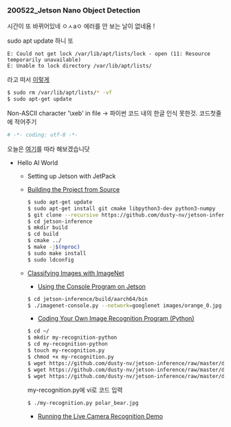 ### 200522_Jetson Nano Object Detection



시간이 또 바뀌어있네 ㅇㅅaㅇ 에러를  안 보는 날이 없네욤 !

sudo apt update 하니 또

```shell
E: Could not get lock /var/lib/apt/lists/lock - open (11: Resource temporarily unavailable)
E: Unable to lock directory /var/lib/apt/lists/
```

라고 떠서 [이렇게](https://kkn1220.tistory.com/123)

```bash
$ sudo rm /var/lib/apt/lists/* -vf
$ sudo apt-get update
```



Non-ASCII character '\xeb' in file  -> 파이썬 코드 내의 한글 인식 못한것. 코드첫줄에 적어주기

```python
# -*- coding: utf-8 -*-
```





오늘은 [여기](https://github.com/dusty-nv/jetson-inference/)를 따라 해보겠습니닷

- Hello AI World

  - Setting up Jetson with JetPack

  - [Building the Project from Source](https://github.com/dusty-nv/jetson-inference/blob/master/docs/building-repo-2.md)

    ```bash
    $ sudo apt-get update
    $ sudo apt-get install git cmake libpython3-dev python3-numpy
    $ git clone --recursive https://github.com/dusty-nv/jetson-inference
    $ cd jetson-inference
    $ mkdir build
    $ cd build
    $ cmake ../
    $ make -j$(nproc)
    $ sudo make install
    $ sudo ldconfig
    ```

  - [Classifying Images with ImageNet](https://github.com/dusty-nv/jetson-inference/blob/master/docs/imagenet-console-2.md)

    - [Using the Console Program on Jetson](https://github.com/dusty-nv/jetson-inference/blob/master/docs/imagenet-console-2.md#using-the-console-program-on-jetson)

    ```bash
    $ cd jetson-inference/build/aarch64/bin
    $ ./imagenet-console.py --network=googlenet images/orange_0.jpg output_0.jpg
    ```

    - [Coding Your Own Image Recognition Program (Python)](https://github.com/dusty-nv/jetson-inference/blob/master/docs/imagenet-example-python-2.md)

    ```bash
    $ cd ~/
    $ mkdir my-recognition-python
    $ cd my-recognition-python
    $ touch my-recognition.py
    $ chmod +x my-recognition.py
    $ wget https://github.com/dusty-nv/jetson-inference/raw/master/data/images/black_bear.jpg 
    $ wget https://github.com/dusty-nv/jetson-inference/raw/master/data/images/brown_bear.jpg
    $ wget https://github.com/dusty-nv/jetson-inference/raw/master/data/images/polar_bear.jpg 
    ```

    my-recognition.py에 vi로 코드 입력

    ```bash
    $ ./my-recognition.py polar_bear.jpg
    ```

    - [Running the Live Camera Recognition Demo](https://github.com/dusty-nv/jetson-inference/blob/master/docs/imagenet-camera-2.md)

    
    
    


